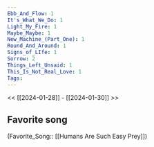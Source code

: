 ```yaml
---
Ebb_And_Flow: 1
It's_What_We_Do: 1
Light_My_Fire: 1
Maybe_Maybe: 1
New_Machine_(Part_One): 1
Round_And_Around: 1
Signs_of_LIfe: 1
Sorrow: 2
Things_Left_Unsaid: 1
This_Is_Not_Real_Love: 1
Tags: 
---
```

 << [[2024-01-28]] - [[2024-01-30]] >> 
## Favorite song
(Favorite_Song:: [[Humans Are Such Easy Prey]])
